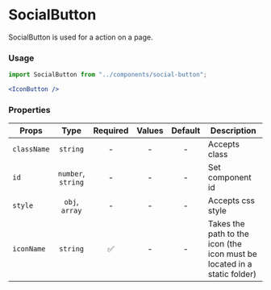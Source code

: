 # SocialButton

SocialButton is used for a action on a page.

### Usage

```js
import SocialButton from "../components/social-button";
```

```jsx
<IconButton />
```

### Properties

| Props       |        Type        | Required | Values | Default | Description                                                              |
| ----------- | :----------------: | :------: | :----: | :-----: | ------------------------------------------------------------------------ |
| `className` |      `string`      |    -     |   -    |    -    | Accepts class                                                            |
| `id`        | `number`, `string` |    -     |   -    |    -    | Set component id                                                         |
| `style`     |   `obj`, `array`   |    -     |   -    |    -    | Accepts css style                                                        |
| `iconName`  |      `string`      |    ✅    |   -    |    -    | Takes the path to the icon (the icon must be located in a static folder) |
